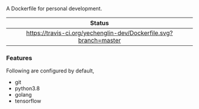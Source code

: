 A Dockerfile for personal development.

| Status |
|:------:|
| https://travis-ci.org/yechenglin-dev/Dockerfile.svg?branch=master |

### Features

Following are configured by default,

- git
- python3.8
- golang
- tensorflow
